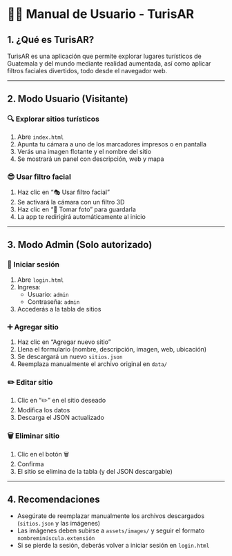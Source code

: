 # 🧑‍💻 Manual de Usuario - TurisAR

## 1. ¿Qué es TurisAR?

TurisAR es una aplicación que permite explorar lugares turísticos de Guatemala y del mundo mediante realidad aumentada, así como aplicar filtros faciales divertidos, todo desde el navegador web.

---

## 2. Modo Usuario (Visitante)

### 🔍 Explorar sitios turísticos
1. Abre `index.html`
2. Apunta tu cámara a uno de los marcadores impresos o en pantalla
3. Verás una imagen flotante y el nombre del sitio
4. Se mostrará un panel con descripción, web y mapa

### 😎 Usar filtro facial
1. Haz clic en “🎭 Usar filtro facial”
2. Se activará la cámara con un filtro 3D
3. Haz clic en “📸 Tomar foto” para guardarla
4. La app te redirigirá automáticamente al inicio

---

## 3. Modo Admin (Solo autorizado)

### 🔐 Iniciar sesión
1. Abre `login.html`
2. Ingresa:
   - Usuario: `admin`
   - Contraseña: `admin`
3. Accederás a la tabla de sitios

### ➕ Agregar sitio
1. Haz clic en “Agregar nuevo sitio”
2. Llena el formulario (nombre, descripción, imagen, web, ubicación)
3. Se descargará un nuevo `sitios.json`
4. Reemplaza manualmente el archivo original en `data/`

### ✏️ Editar sitio
1. Clic en “✏️” en el sitio deseado
2. Modifica los datos
3. Descarga el JSON actualizado

### 🗑️ Eliminar sitio
1. Clic en el botón 🗑️
2. Confirma
3. El sitio se elimina de la tabla (y del JSON descargable)

---

## 4. Recomendaciones

- Asegúrate de reemplazar manualmente los archivos descargados (`sitios.json` y las imágenes)
- Las imágenes deben subirse a `assets/images/` y seguir el formato `nombreminúscula.extensión`
- Si se pierde la sesión, deberás volver a iniciar sesión en `login.html`